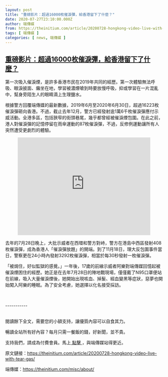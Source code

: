 ```yaml
---
layout: post
title: "重磅影片：超過16000枚催淚彈，給香港留下了什麼？"
date: 2020-07-27T23:10:00.000Z
author: 端傳媒
from: https://theinitium.com/article/20200728-hongkong-video-live-with-tear-gas/
tags: [ 端傳媒 ]
categories: [ news, 端傳媒 ]
---
```

<!--1595891400000-->
[重磅影片：超過16000枚催淚彈，給香港留下了什麼？](https://theinitium.com/article/20200728-hongkong-video-live-with-tear-gas/)
------

<div>
<section>  <article><p>第一次吸入催淚煙，是許多香港市民在2019年共同的經歷。第一次體驗無法呼吸、眼淚披面、癱坐在地，學習被濃煙嗆到時要放慢呼吸，抑或學習在一片混亂中，幫身旁陌生人的眼睛滴上生理鹽水。</p><p>根據警方回覆端傳媒的最新數據，2019年6月至2020年6月30日，超過16223枚催淚彈砸向香港。不過，截止去年12月，警方已經發射逾1萬6千枚催淚彈應付示威活動。全港多區，包括狹窄的街頭巷尾，幾乎都曾經被催淚煙包圍。在此之前，港人對催淚彈的記憶停留在雨傘運動的87枚催淚彈，不過，反修例運動讓所有人突然遭受更劇烈的體驗。</p><figure class="widget-youtube" data-width="16" data-height="9" data-video-id="hEg5Vl08qwQ">    <iframe width="100%" height="312px" src="https://www.youtube.com/embed/hEg5Vl08qwQ" frameborder="0" allowfullscreen=""> </iframe></figure><p>去年的7月28日晚上，大批示威者在西環和警方對峙，警方在港島中西區發射408枚催淚彈，成為香港人「催淚彈放題」的開端。到了11月18日，理大反包圍事件當日，警察更在24小時內發射3292枚催淚彈，相當於每30秒發射一枚催淚彈。</p><p>「被焗住，好似監獄的感覺。」一年後，17歲的前線示威者阿樂對端傳媒回憶起被催淚煙困住的經歷。她正是在去年7月28日的陣地戰現場，僅僅戴了N95口罩便站在前線，吸入大量催淚煙後，她開始出現咳血、掉髮、經血變黑等症狀，惡夢也開始闖入阿樂的睡眠。為了安全考慮，她選擇以化名接受採訪。</p>                        <br><br>-----------<br><br><p>閱讀餘下全文，需要您的小額支持，讓優質內容可以自食其力。</p><p>暢讀全站所有好內容？每月只需一餐飯的錢，好新聞，並不貴。</p><p>支持我們，請成為付費會員。馬上<a href="https://theinitium.com/subscription/offers/"> 點擊 </a>，與端傳媒站得更近。</p></article>  <footer>          <p>        <span>原文鏈接：</span><a href="https://theinitium.com/article/20200728-hongkong-video-live-with-tear-gas/">https://theinitium.com/article/20200728-hongkong-video-live-with-tear-gas/</a>      </p>      <p>        <span>端傳媒：</span><a href="https://theinitium.com/misc/about/">https://theinitium.com/misc/about/</a>      </p>      </footer></section>
</div>
